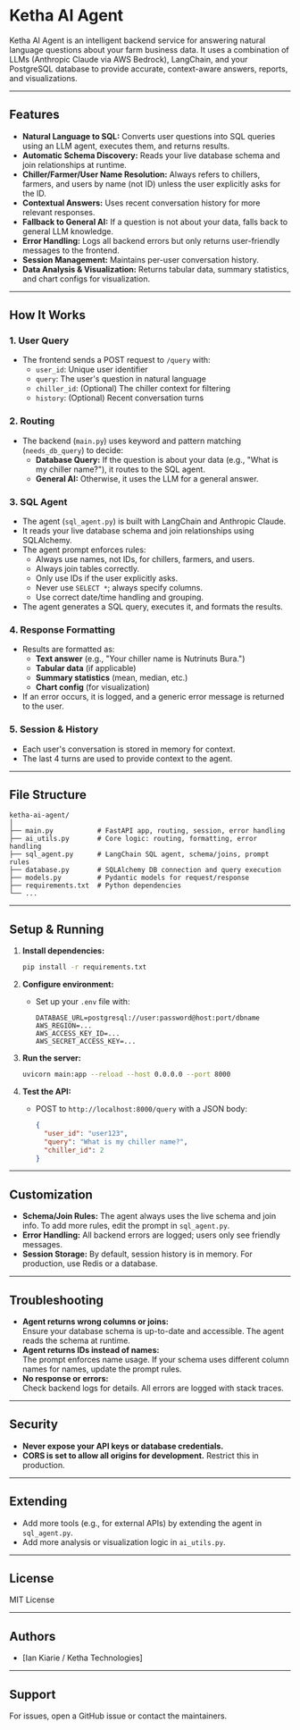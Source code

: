 # Ketha AI Agent

Ketha AI Agent is an intelligent backend service for answering natural language questions about your farm business data. It uses a combination of LLMs (Anthropic Claude via AWS Bedrock), LangChain, and your PostgreSQL database to provide accurate, context-aware answers, reports, and visualizations.

---

## Features

- **Natural Language to SQL:** Converts user questions into SQL queries using an LLM agent, executes them, and returns results.
- **Automatic Schema Discovery:** Reads your live database schema and join relationships at runtime.
- **Chiller/Farmer/User Name Resolution:** Always refers to chillers, farmers, and users by name (not ID) unless the user explicitly asks for the ID.
- **Contextual Answers:** Uses recent conversation history for more relevant responses.
- **Fallback to General AI:** If a question is not about your data, falls back to general LLM knowledge.
- **Error Handling:** Logs all backend errors but only returns user-friendly messages to the frontend.
- **Session Management:** Maintains per-user conversation history.
- **Data Analysis & Visualization:** Returns tabular data, summary statistics, and chart configs for visualization.

---

## How It Works

### 1. **User Query**

- The frontend sends a POST request to `/query` with:
  - `user_id`: Unique user identifier
  - `query`: The user's question in natural language
  - `chiller_id`: (Optional) The chiller context for filtering
  - `history`: (Optional) Recent conversation turns

### 2. **Routing**

- The backend (`main.py`) uses keyword and pattern matching (`needs_db_query`) to decide:
  - **Database Query:** If the question is about your data (e.g., "What is my chiller name?"), it routes to the SQL agent.
  - **General AI:** Otherwise, it uses the LLM for a general answer.

### 3. **SQL Agent**

- The agent (`sql_agent.py`) is built with LangChain and Anthropic Claude.
- It reads your live database schema and join relationships using SQLAlchemy.
- The agent prompt enforces rules:
  - Always use names, not IDs, for chillers, farmers, and users.
  - Always join tables correctly.
  - Only use IDs if the user explicitly asks.
  - Never use `SELECT *`; always specify columns.
  - Use correct date/time handling and grouping.
- The agent generates a SQL query, executes it, and formats the results.

### 4. **Response Formatting**

- Results are formatted as:
  - **Text answer** (e.g., "Your chiller name is Nutrinuts Bura.")
  - **Tabular data** (if applicable)
  - **Summary statistics** (mean, median, etc.)
  - **Chart config** (for visualization)
- If an error occurs, it is logged, and a generic error message is returned to the user.

### 5. **Session & History**

- Each user's conversation is stored in memory for context.
- The last 4 turns are used to provide context to the agent.

---

## File Structure

```
ketha-ai-agent/
│
├── main.py           # FastAPI app, routing, session, error handling
├── ai_utils.py       # Core logic: routing, formatting, error handling
├── sql_agent.py      # LangChain SQL agent, schema/joins, prompt rules
├── database.py       # SQLAlchemy DB connection and query execution
├── models.py         # Pydantic models for request/response
├── requirements.txt  # Python dependencies
└── ...
```

---

## Setup & Running

1. **Install dependencies:**
   ```bash
   pip install -r requirements.txt
   ```

2. **Configure environment:**
   - Set up your `.env` file with:
     ```
     DATABASE_URL=postgresql://user:password@host:port/dbname
     AWS_REGION=...
     AWS_ACCESS_KEY_ID=...
     AWS_SECRET_ACCESS_KEY=...
     ```

3. **Run the server:**
   ```bash
   uvicorn main:app --reload --host 0.0.0.0 --port 8000
   ```

4. **Test the API:**
   - POST to `http://localhost:8000/query` with a JSON body:
     ```json
     {
       "user_id": "user123",
       "query": "What is my chiller name?",
       "chiller_id": 2
     }
     ```

---

## Customization

- **Schema/Join Rules:** The agent always uses the live schema and join info. To add more rules, edit the prompt in `sql_agent.py`.
- **Error Handling:** All backend errors are logged; users only see friendly messages.
- **Session Storage:** By default, session history is in memory. For production, use Redis or a database.

---

## Troubleshooting

- **Agent returns wrong columns or joins:**  
  Ensure your database schema is up-to-date and accessible. The agent reads the schema at runtime.
- **Agent returns IDs instead of names:**  
  The prompt enforces name usage. If your schema uses different column names for names, update the prompt rules.
- **No response or errors:**  
  Check backend logs for details. All errors are logged with stack traces.

---

## Security

- **Never expose your API keys or database credentials.**
- **CORS is set to allow all origins for development.** Restrict this in production.

---

## Extending

- Add more tools (e.g., for external APIs) by extending the agent in `sql_agent.py`.
- Add more analysis or visualization logic in `ai_utils.py`.

---

## License

MIT License

---

## Authors

- [Ian Kiarie / Ketha Technologies]

---

## Support

For issues, open a GitHub issue or contact the maintainers.
